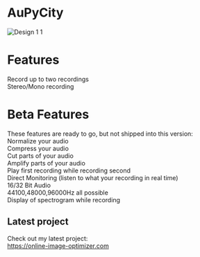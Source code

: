# AuPyCity
![Design 1 1](https://user-images.githubusercontent.com/29439003/132979065-e313a2ac-0fb0-422b-b7b3-c4e505794ffa.png)

# Features
Record up to two recordings  
Stereo/Mono recording  

# Beta Features
These features are ready to go, but not shipped into this version:  
Normalize your audio  
Compress your audio  
Cut parts of your audio  
Amplify parts of your audio  
Play first recording while recording second  
Direct Monitoring (listen to what your recording in real time)  
16/32 Bit Audio  
44100,48000,96000Hz all possible  
Display of spectrogram while recording  

## Latest project
Check out my latest project:  
https://online-image-optimizer.com
